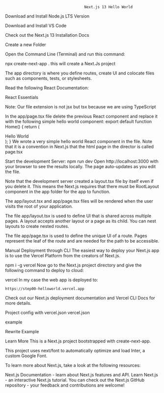                                         Next.js 13 Hello World
                                        
Download and Install Node.js LTS Version

Download and Install VS Code

Check out the Next.js 13 Installation Docs

Create a new Folder

Open the Command Line (Terminal) and run this command:

npx create-next-app .
this will create a Next.Js project

The app directory is where you define routes, create UI and colocate files such as components, tests, or stylesheets.

Read the following React Documentation:

React Essentials

Note: Our file extension is not jsx but tsx because we are using TypeScript

In the app/page.tsx file delete the previous React component and replace it with the following simple hello world component:
export default function Home() {
  return (
        <div>Hello World</div>
  );
}
We wrote a very simple hello world React component in the file. Note that it is a convention in Next.js that the html page in the director is called page.tsx

Start the development Server:
npm run dev
Open http://localhost:3000 with your browser to see the results locally.
The page auto-updates as you edit the file.

Note that the development server created a layout.tsx file by itself even if you delete it. This means the Next.js requires that there must be RootLayout component in the app folder for the app to function.

The app/layout.tsx and app/page.tsx files will be rendered when the user visits the root of your application.

The file app/layout.tsx is used to define UI that is shared across multiple pages. A layout accepts another layout or a page as its child. You can nest layouts to create nested routes.

The file app/page.tsx is used to define the unique UI of a route. Pages represent the leaf of the route and are needed for the path to be accessible.

Manual Deployment through CLI
The easiest way to deploy your Next.js app is to use the Vercel Platform from the creators of Next.js.

npm i -g vercel
Now go to the Next.js project directory and give the following command to deploy to cloud:

vercel
In my case the web app is deployed to:

    https://step00-helloworld.vercel.app
Check out our Next.js deployment documentation and Vercel CLI Docs for more details.

Project config with vercel.json
vercel.json

example

Rewrite Example

Learn More
This is a Next.js project bootstrapped with create-next-app.

This project uses next/font to automatically optimize and load Inter, a custom Google Font.

To learn more about Next.js, take a look at the following resources:

Next.js Documentation - learn about Next.js features and API.
Learn Next.js - an interactive Next.js tutorial.
You can check out the Next.js GitHub repository - your feedback and contributions are welcome!
